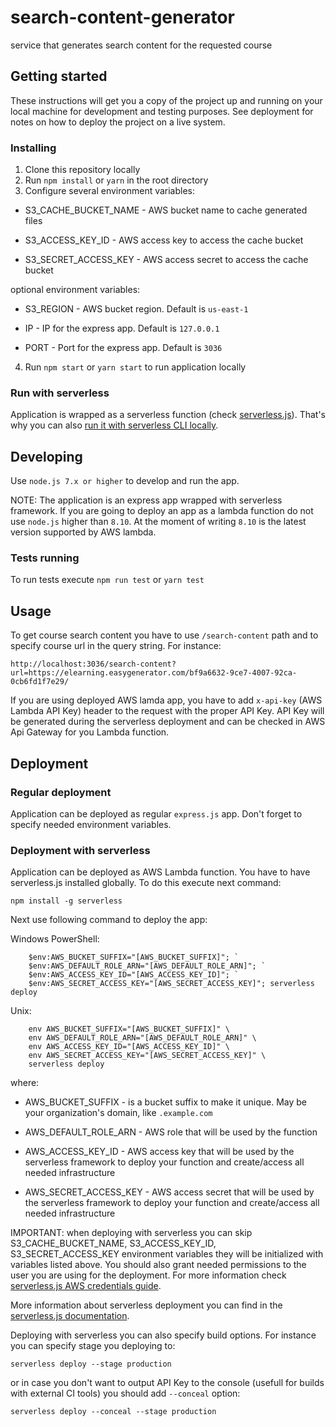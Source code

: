 # search-content-generator
service that generates search content for the requested course

## Getting started

These instructions will get you a copy of the project up and running on your local machine for development and testing purposes. See deployment for notes on how to deploy the project on a live system.

### Installing

1. Clone this repository locally
2. Run `npm install` or `yarn` in the root directory
3. Configure several environment variables:

* S3_CACHE_BUCKET_NAME - AWS bucket name to cache generated files 

* S3_ACCESS_KEY_ID - AWS access key to access the cache bucket

* S3_SECRET_ACCESS_KEY - AWS access secret to access the cache bucket 

optional environment variables:

* S3_REGION - AWS bucket region. Default is `us-east-1`

* IP - IP for the express app. Default is `127.0.0.1`

* PORT - Port for the express app. Default is `3036`

4. Run `npm start` or `yarn start` to run application locally

### Run with serverless

Application is wrapped as a serverless function (check [serverless.js](https://serverless.com/framework/docs/)). That's why you can also [run it with serverless CLI locally](https://serverless.com/framework/docs/providers/aws/cli-reference/invoke-local/).

## Developing

Use `node.js 7.x or higher` to develop and run the app. 

NOTE: The application is an express app wrapped with serverless framework. If you are going to deploy an app as a lambda function do not use `node.js` higher than `8.10`. At the moment of writing `8.10` is the latest version supported by AWS lambda.

### Tests running

To run tests execute `npm run test` or `yarn test`

## Usage

To get course search content you have to use `/search-content` path and to specify course url in the query string. For instance: 
```
http://localhost:3036/search-content?url=https://elearning.easygenerator.com/bf9a6632-9ce7-4007-92ca-0cb6fd1f7e29/
```

If you are using deployed AWS lamda app, you have to add `x-api-key` (AWS Lambda API Key) header to the request with the proper API Key. API Key will be generated during the serverless deployment and can be checked in AWS Api Gateway for you Lambda function.

## Deployment

### Regular deployment

Application can be deployed as regular `express.js` app. Don't forget to specify needed environment variables.

### Deployment with serverless

Application can be deployed as AWS Lambda function. You have to have serverless.js installed globally. To do this execute next command:
```
npm install -g serverless
```

Next use following command to deploy the app:

Windows PowerShell:
```
    $env:AWS_BUCKET_SUFFIX="[AWS_BUCKET_SUFFIX]"; `
    $env:AWS_DEFAULT_ROLE_ARN="[AWS_DEFAULT_ROLE_ARN]"; `
    $env:AWS_ACCESS_KEY_ID="[AWS_ACCESS_KEY_ID]"; `
    $env:AWS_SECRET_ACCESS_KEY="[AWS_SECRET_ACCESS_KEY]"; serverless deploy
```    

Unix:
```
    env AWS_BUCKET_SUFFIX="[AWS_BUCKET_SUFFIX]" \
    env AWS_DEFAULT_ROLE_ARN="[AWS_DEFAULT_ROLE_ARN]" \
    env AWS_ACCESS_KEY_ID="[AWS_ACCESS_KEY_ID]" \
    env AWS_SECRET_ACCESS_KEY="[AWS_SECRET_ACCESS_KEY]" \
    serverless deploy
```

where:

* AWS_BUCKET_SUFFIX - is a bucket suffix to make it unique. May be your organization's domain, like `.example.com`

* AWS_DEFAULT_ROLE_ARN - AWS role that will be used by the function

* AWS_ACCESS_KEY_ID - AWS access key that will be used by the serverless framework to deploy your function and create/access all needed infrastructure

* AWS_SECRET_ACCESS_KEY - AWS access secret that will be used by the serverless framework to deploy your function and create/access all needed infrastructure

IMPORTANT: when deploying with serverless you can skip S3_CACHE_BUCKET_NAME, S3_ACCESS_KEY_ID, S3_SECRET_ACCESS_KEY  environment variables they will be initialized with variables listed above. You should also grant needed permissions to the user you are using for the deployment. For more information check [serverless.js AWS credentials guide](https://serverless.com/framework/docs/providers/aws/guide/credentials/).

More information about serverless deployment you can find in the [serverless.js documentation](https://serverless.com/framework/docs/). 

Deploying with serverless you can also specify build options. For instance you can specify stage you deploying to:
```
serverless deploy --stage production
```

or in case you don't want to output API Key to the console (usefull for builds with external CI tools) you should add `--conceal` option:
```
serverless deploy --conceal --stage production
```